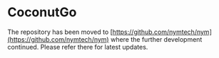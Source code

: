 # CoconutGo

The repository has been moved to [https://github.com/nymtech/nym](https://github.com/nymtech/nym) where the further development continued. Please refer there for latest updates.
